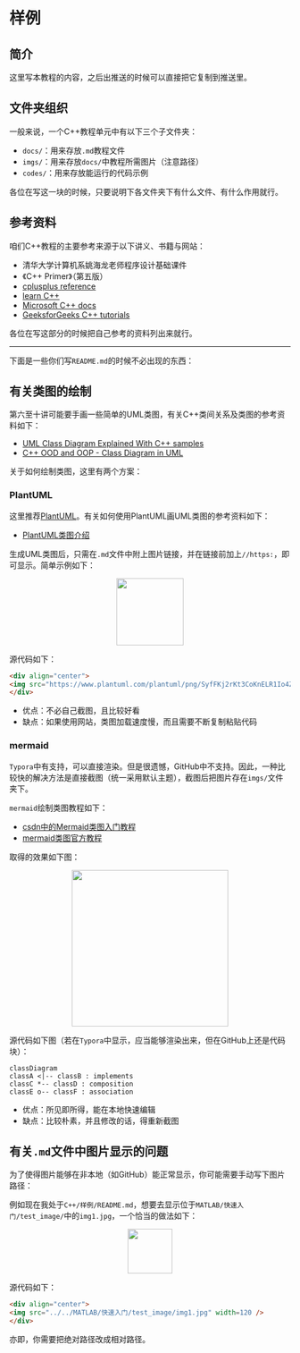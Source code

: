 # 样例

## 简介
这里写本教程的内容，之后出推送的时候可以直接把它复制到推送里。

## 文件夹组织
一般来说，一个C++教程单元中有以下三个子文件夹：
- <code>docs/</code>：用来存放<code>.md</code>教程文件
- <code>imgs/</code>：用来存放<code>docs/</code>中教程所需图片（注意路径）
- <code>codes/</code>：用来存放能运行的代码示例
  

各位在写这一块的时候，只要说明下各文件夹下有什么文件、有什么作用就行。

## 参考资料
咱们C++教程的主要参考来源于以下讲义、书籍与网站：
- 清华大学计算机系姚海龙老师程序设计基础课件
- 《C++ Primer》（第五版）
- [cplusplus reference](https://www.cplusplus.com/reference/)
- [learn C++](https://www.learncpp.com/)
- [Microsoft C++ docs](https://docs.microsoft.com/en-us/cpp/cpp/?view=msvc-170)
- [GeeksforGeeks C++ tutorials](https://www.geeksforgeeks.org/c-plus-plus/)

各位在写这部分的时候把自己参考的资料列出来就行。

---

下面是一些你们写<code>README.md</code>的时候不必出现的东西：

## 有关类图的绘制

第六至十讲可能要手画一些简单的UML类图，有关C++类间关系及类图的参考资料如下：
- [UML Class Diagram Explained With C++ samples](https://cppcodetips.wordpress.com/2013/12/23/uml-class-diagram-explained-with-c-samples/)
- [ C++ OOD and OOP - Class Diagram in UML](https://www.youtube.com/watch?v=thbxWbneJ6o)

关于如何绘制类图，这里有两个方案：

### PlantUML
这里推荐[PlantUML](http://www.plantuml.com/plantuml/uml/SyfFKj2rKt3CoKnELR1Io4ZDoSa70000)。有关如何使用PlantUML画UML类图的参考资料如下：
- [PlantUML类图介绍](https://plantuml.com/zh/class-diagram)

生成UML类图后，只需在<code>.md</code>文件中附上图片链接，并在链接前加上<code>//https:</code>，即可显示。简单示例如下：
<div align="center">    
<img src="https://www.plantuml.com/plantuml/png/SyfFKj2rKt3CoKnELR1Io4ZDoSa70000" width=120 />
</div>

源代码如下：
```html
<div align="center">    
<img src="https://www.plantuml.com/plantuml/png/SyfFKj2rKt3CoKnELR1Io4ZDoSa70000" width=120 />
</div>
```
- 优点：不必自己截图，且比较好看
- 缺点：如果使用网站，类图加载速度慢，而且需要不断复制粘贴代码

### mermaid
<code>Typora</code>中有支持，可以直接渲染。但是很遗憾，GitHub中不支持。因此，一种比较快的解决方法是直接截图（统一采用默认主题），截图后把图片存在<code>imgs/</code>文件夹下。

<code>mermaid</code>绘制类图教程如下：
- [csdn中的Mermaid类图入门教程](https://blog.csdn.net/u012787240/article/details/112847071)
- [mermaid类图官方教程](https://mermaid-js.github.io/mermaid/#/classDiagram)

取得的效果如下图：
<div align="center">    
<img src="./imgs/img_1.jpg" width=280 />
</div>

源代码如下图（若在<code>Typora</code>中显示，应当能够渲染出来，但在GitHub上还是代码块）：
```mermaid
classDiagram
classA <|-- classB : implements
classC *-- classD : composition
classE o-- classF : association
```

- 优点：所见即所得，能在本地快速编辑
- 缺点：比较朴素，并且修改的话，得重新截图

## 有关<code>.md</code>文件中图片显示的问题

为了使得图片能够在非本地（如GitHub）能正常显示，你可能需要手动写下图片路径：

例如现在我处于<code>C++/样例/README.md</code>，想要去显示位于<code>MATLAB/快速入门/test_image/</code>中的<code>img1.jpg</code>，一个恰当的做法如下：
<div align="center">    
<img src="../../MATLAB/快速入门/test_image/img1.jpg" width=80 />
</div>

源代码如下：
```html
<div align="center">    
<img src="../../MATLAB/快速入门/test_image/img1.jpg" width=120 />
</div>
```

亦即，你需要把绝对路径改成相对路径。
